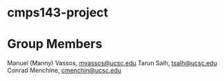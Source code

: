 # cmps143-project

Group Members
=============
Manuel (Manny) Vassos, mvassos@ucsc.edu
Tarun Salh, tsalh@ucsc.edu
Conrad Menchine, cmenchin@ucsc.edu